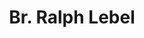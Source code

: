 ---
title: Br. Ralph Lebel
contentful:
  contentype: 
space_id : 1rmOsHG48w0OIcyMs86WuA
template : posts.html 
exists : br-ralph-label
---